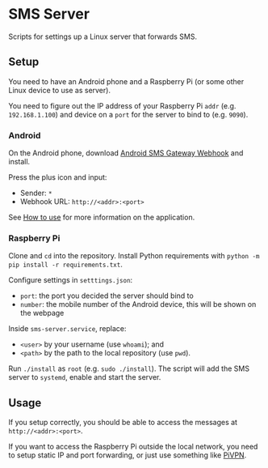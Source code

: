 # SMS Server

Scripts for settings up a Linux server that forwards SMS.

## Setup

You need to have an Android phone and a Raspberry Pi (or some other Linux
device to use as server).

You need to figure out the IP address of your Raspberry Pi `addr` (e.g.
`192.168.1.100`) and device on a `port` for the server to bind to (e.g. `9090`).

### Android

On the Android phone, download [Android SMS Gateway Webhook] and install.

Press the plus icon and input:
- Sender: `*`
- Webhook URL: `http://<addr>:<port>`

See [How to use] for more information on the application.

### Raspberry Pi

Clone and `cd` into the repository. Install Python requirements with `python -m
pip install -r requirements.txt`.

Configure settings in `setttings.json`:
- `port`: the port you decided the server should bind to
- `number`: the mobile number of the Android device, this will be shown on the
  webpage

Inside `sms-server.service`, replace:
- `<user>` by your username (use `whoami`); and
- `<path>` by the path to the local repository (use `pwd`).

Run `./install` as `root` (e.g. `sudo ./install`). The script will add the SMS
server to `systemd`, enable and start the server.

## Usage

If you setup correctly, you should be able to access the messages at
`http://<addr>:<port>`.

If you want to access the Raspberry Pi outside the local network, you need to
setup static IP and port forwarding, or just use something like [PiVPN].

[How to use]: https://github.com/bogkonstantin/android_income_sms_gateway_webhook#how-to-use
[Android SMS Gateway Webhook]: https://github.com/bogkonstantin/android_income_sms_gateway_webhook/releases/latest
[PiVPN]: https://pivpn.io/
